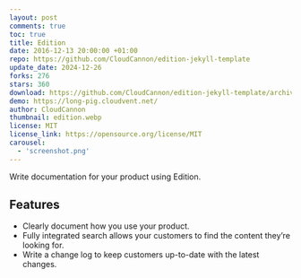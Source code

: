 ```yaml
---
layout: post
comments: true
toc: true
title: Edition
date: 2016-12-13 20:00:00 +01:00
repo: https://github.com/CloudCannon/edition-jekyll-template
update_date: 2024-12-26
forks: 276
stars: 360
download: https://github.com/CloudCannon/edition-jekyll-template/archive/master.zip
demo: https://long-pig.cloudvent.net/
author: CloudCannon
thumbnail: edition.webp
license: MIT
license_link: https://opensource.org/license/MIT
carousel:
  - 'screenshot.png'
---
```


Write documentation for your product using Edition.

## Features

* Clearly document how you use your product.
* Fully integrated search allows your customers to find the content they’re looking for.
* Write a change log to keep customers up-to-date with the latest changes.
